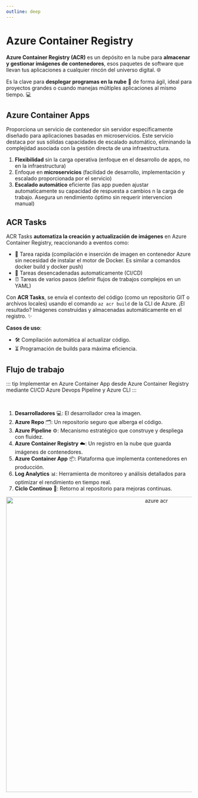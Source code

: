```yaml
---
outline: deep
---
```


# Azure Container Registry

**Azure Container Registry (ACR)** es un depósito en la nube para **almacenar y gestionar imágenes de contenedores**, esos paquetes de software que llevan tus aplicaciones a cualquier rincón del universo digital. 🌐

Es la clave para **desplegar programas en la nube** 🚀 de forma ágil, ideal para proyectos grandes o cuando manejas múltiples aplicaciones al mismo tiempo. 💻


## Azure Container Apps

Proporciona un servicio de contenedor sin servidor específicamente diseñado para aplicaciones basadas en microservicios.
Este servicio destaca por sus sólidas capacidades de escalado automático, eliminando la complejidad asociada con la gestión directa de una infraestructura.


1. **Flexibilidad** sin la carga operativa (enfoque en el desarrollo de apps, no en la infraestructura)
2. Enfoque en **microservicios** (facilidad de desarrollo, implementación y escalado proporcionada por el servicio)
3. **Escalado automático** eficiente (las app pueden ajustar automaticamente su capacidad de respuesta a cambios n la carga de trabajo. Asegura un rendimiento óptimo sin requerir intervencion manual)


## ACR Tasks

ACR Tasks **automatiza la creación y actualización de imágenes** en Azure Container Registry, reaccionando a eventos como:

- 📝 Tarea rapida (compilación e inserción de imagen en contenedor Azure sin necesidad de instalar el motor de Docker. Es similar a comandos docker build y docker push)
- 🔄 Tareas desencadenadas automaticamente (CI/CD)
- ⏰ Tareas de varios pasos (definir flujos de trabajos complejos en un YAML)


Con **ACR Tasks**, se envía el contexto del código (como un repositorio GIT o archivos locales) usando el comando `az acr build` de la CLI de Azure. ¡El resultado? Imágenes construidas y almacenadas automáticamente en el registro. ✨

**Casos de uso**:
- 🛠️ Compilación automática al actualizar código.
- ⏳ Programación de builds para máxima eficiencia.



## Flujo de trabajo

::: tip
Implementar en Azure Container App desde Azure Container Registry mediante CI/CD Azure Devops Pipeline y Azure CLI
:::

<br>

1. **Desarrolladores** 💻: El desarrollador crea la imagen.
2. **Azure Repo** 🗂️: Un repositorio seguro que alberga el código.
3. **Azure Pipeline** ⚙️: Mecanismo estratégico que construye y despliega con fluidez.
4. **Azure Container Registry** ☁️: Un registro en la nube que guarda imágenes de contenedores.
5. **Azure Container App** 📦: Plataforma que implementa contenedores en producción.
6. **Log Analytics** 📊: Herramienta de monitoreo y análisis detallados para optimizar el rendimiento en tiempo real.
7. **Ciclo Continuo** 🔄: Retorno al repositorio para mejoras continuas.


<p align="center">
  <img src="/azure_acr.png" width="800" alt="azure acr"/>
</p>